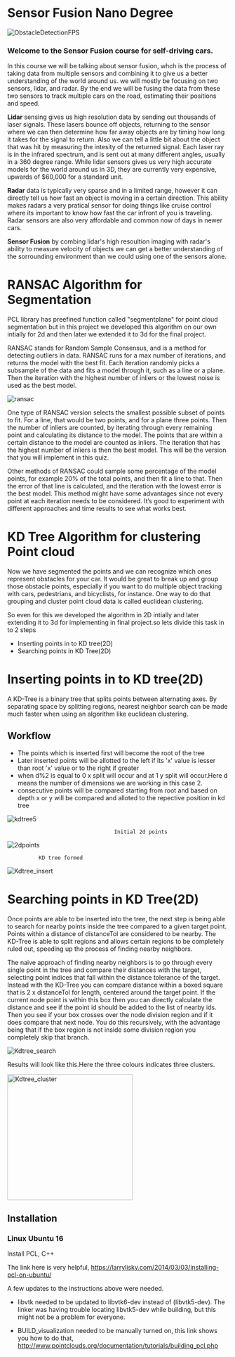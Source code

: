 # Sensor Fusion Nano Degree

![ObstacleDetectionFPS](https://user-images.githubusercontent.com/68550704/121780072-fcb62980-cb9e-11eb-8f27-f16e22c2baa5.gif)


### Welcome to the Sensor Fusion course for self-driving cars.

In this course we will be talking about sensor fusion, whch is the process of taking data from multiple sensors and combining it to give us a better understanding of the world around us. we will mostly be focusing on two sensors, lidar, and radar. By the end we will be fusing the data from these two sensors to track multiple cars on the road, estimating their positions and speed.

**Lidar** sensing gives us high resolution data by sending out thousands of laser signals. These lasers bounce off objects, returning to the sensor where we can then determine how far away objects are by timing how long it takes for the signal to return. Also we can tell a little bit about the object that was hit by measuring the intesity of the returned signal. Each laser ray is in the infrared spectrum, and is sent out at many different angles, usually in a 360 degree range. While lidar sensors gives us very high accurate models for the world around us in 3D, they are currently very expensive, upwards of $60,000 for a standard unit.

**Radar** data is typically very sparse and in a limited range, however it can directly tell us how fast an object is moving in a certain direction. This ability makes radars a very pratical sensor for doing things like cruise control where its important to know how fast the car infront of you is traveling. Radar sensors are also very affordable and common now of days in newer cars.

**Sensor Fusion** by combing lidar's high resoultion imaging with radar's ability to measure velocity of objects we can get a better understanding of the sorrounding environment than we could using one of the sensors alone.

# RANSAC Algorithm for Segmentation

PCL library has preefined function called "segmentplane" for point cloud segmentation but in this project we developed this algorithm on our own intially for 2d and then later we extended it to 3d for the final project.

RANSAC stands for Random Sample Consensus, and is a method for detecting outliers in data. RANSAC runs for a max number of iterations, and returns the model with the best fit. Each iteration randomly picks a subsample of the data and fits a model through it, such as a line or a plane. Then the iteration with the highest number of inliers or the lowest noise is used as the best model.

![ransac](https://user-images.githubusercontent.com/68550704/121816623-fac29800-cc7c-11eb-8852-3d2fb3d05594.gif)

One type of RANSAC version selects the smallest possible subset of points to fit. For a line, that would be two points, and for a plane three points. Then the number of inliers are counted, by iterating through every remaining point and calculating its distance to the model. The points that are within a certain distance to the model are counted as inliers. The iteration that has the highest number of inliers is then the best model. This will be the version that you will implement in this quiz.

Other methods of RANSAC could sample some percentage of the model points, for example 20% of the total points, and then fit a line to that. Then the error of that line is calculated, and the iteration with the lowest error is the best model. This method might have some advantages since not every point at each iteration needs to be considered. It’s good to experiment with different approaches and time results to see what works best.

# KD Tree Algorithm for clustering Point cloud

Now we have segmented the points and we can recognize which ones represent obstacles for your car. It would be great to break up and group those obstacle points, especially if you want to do multiple object tracking with cars, pedestrians, and bicyclists, for instance. One way to do that grouping and cluster point cloud data is called euclidean clustering.

So even for this we developed the algorithm in 2D intially and later extending it to 3d for implementing in final project.so lets divide this task in to 2 steps

* Inserting points in to KD tree(2D)
* Searching points in KD Tree(2D)

# Inserting points in to KD tree(2D)

A KD-Tree is a binary tree that splits points between alternating axes. By separating space by splitting regions, nearest neighbor search can be made much faster when using an algorithm like euclidean clustering.

## Workflow

* The points which is inserted first will become the root of the tree
* Later inserted points will be allotted to the left if its 'x' value is lesser than root 'x' value or to the right if greater
* when d%2 is equal to 0 x split will occur and at 1 y split will occur.Here d means the number of dimensions we are working in this case 2.
* consecutive points will be compared starting from root and based on depth x or y will be compared and alloted to the repective position in kd tree

![kdtree5](https://user-images.githubusercontent.com/68550704/121817135-c3a1b600-cc7f-11eb-8931-e13203da08bf.png)

                                      Initial 2d points

![2dpoints](https://user-images.githubusercontent.com/68550704/121817188-1a0ef480-cc80-11eb-8e34-f6ecf1442627.png)

              KD tree formed

![Kdtree_insert](https://user-images.githubusercontent.com/68550704/121817175-02377080-cc80-11eb-8695-1aa8477f1362.png)

# Searching points in KD Tree(2D)

Once points are able to be inserted into the tree, the next step is being able to search for nearby points inside the tree compared to a given target point. Points within a distance of distanceTol are considered to be nearby. The KD-Tree is able to split regions and allows certain regions to be completely ruled out, speeding up the process of finding nearby neighbors.

The naive approach of finding nearby neighbors is to go through every single point in the tree and compare their distances with the target, selecting point indices that fall within the distance tolerance of the target. Instead with the KD-Tree you can compare distance within a boxed square that is 2 x distanceTol for length, centered around the target point. If the current node point is within this box then you can directly calculate the distance and see if the point id should be added to the list of nearby ids. Then you see if your box crosses over the node division region and if it does compare that next node. You do this recursively, with the advantage being that if the box region is not inside some division region you completely skip that branch.

![Kdtree_search](https://user-images.githubusercontent.com/68550704/121817614-c18d2680-cc82-11eb-90e0-629dac7bb701.gif)


Results will look like this.Here the three colours indicates three clusters.

<img width="286" alt="Kdtree_cluster" src="https://user-images.githubusercontent.com/68550704/121817646-ed101100-cc82-11eb-99f7-6f0c5719495e.png">


## Installation

### Linux Ubuntu 16

Install PCL, C++

The link here is very helpful, 
https://larrylisky.com/2014/03/03/installing-pcl-on-ubuntu/

A few updates to the instructions above were needed.

* libvtk needed to be updated to libvtk6-dev instead of (libvtk5-dev). The linker was having trouble locating libvtk5-dev while building, but this might not be a problem for everyone.

* BUILD_visualization needed to be manually turned on, this link shows you how to do that,
http://www.pointclouds.org/documentation/tutorials/building_pcl.php


